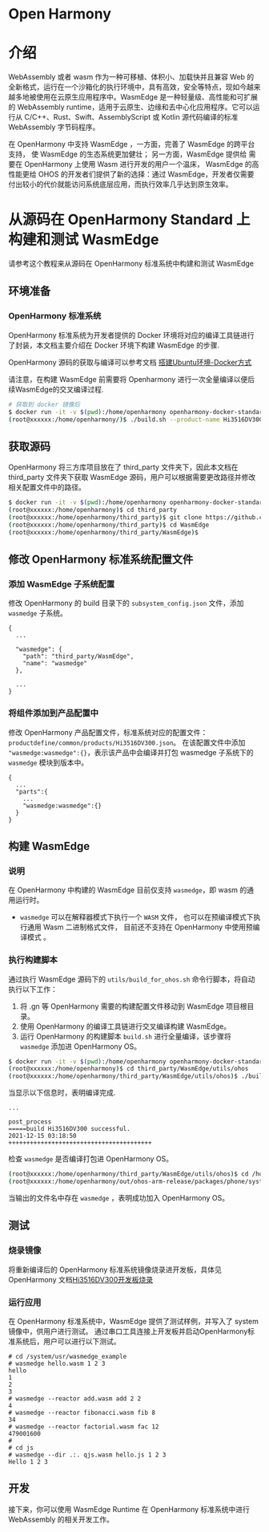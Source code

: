 # Open Harmony
# 介绍

WebAssembly 或者 wasm 作为一种可移植、体积小、加载快并且兼容 Web 的全新格式，运行在一个沙箱化的执行环境中，具有高效，安全等特点，现如今越来越多地被使用在云原生应用程序中。WasmEdge 是一种轻量级、高性能和可扩展的 WebAssembly runtime，适用于云原生、边缘和去中心化应用程序。它可以运行从 C/C++、Rust、Swift、AssemblyScript 或 Kotlin 源代码编译的标准 WebAssembly 字节码程序。

在 OpenHarmony 中支持 WasmEdge ，一方面，完善了 WasmEdge 的跨平台支持， 使 WasmEdge 的生态系统更加健壮； 另一方面，WasmEdge 提供给 需要在 OpenHarmony 上使用 Wasm 进行开发的用户一个温床， WasmEdge 的高性能更给 OHOS 的开发者们提供了新的选择：通过 WasmEdge，开发者仅需要付出较小的代价就能访问系统底层应用，而执行效率几乎达到原生效率。

# 从源码在 OpenHarmony Standard 上构建和测试 WasmEdge

请参考这个教程来从源码在 OpenHarmony 标准系统中构建和测试 WasmEdge

## 环境准备

### OpenHarmony 标准系统

OpenHarmony 标准系统为开发者提供的 Docker 环境将对应的编译工具链进行了封装，本文档主要介绍在 Docker 环境下构建 WasmEdge 的步骤.

OpenHarmony 源码的获取与编译可以参考文档 [搭建Ubuntu环境-Docker方式](https://www.openharmony.cn/pages/00010102/)

请注意，在构建 WasmEdge 前需要将 Openharmony 进行一次全量编译以便后续WasmEdge的交叉编译过程.

```bash
# 获取到 docker 镜像后
$ docker run -it -v $(pwd):/home/openharmony openharmony-docker-standard:0.0.5
(root@xxxxxx:/home/openharmony/)$ ./build.sh --product-name Hi3516DV300
```

## 获取源码

OpenHarmony 将三方库项目放在了 third_party 文件夹下，因此本文档在 third_party 文件夹下获取 WasmEdge 源码，用户可以根据需要更改路径并修改相关配置文件中的路径。

```bash
$ docker run -it -v $(pwd):/home/openharmony openharmony-docker-standard:0.0.5
(root@xxxxxx:/home/openharmony)$ cd third_party
(root@xxxxxx:/home/openharmony/third_party)$ git clone https://github.com/WasmEdge/WasmEdge.git
(root@xxxxxx:/home/openharmony/third_party)$ cd WasmEdge
(root@xxxxxx:/home/openharmony/third_party/WasmEdge)$ 
```

## 修改 OpenHarmony 标准系统配置文件

### 添加 WasmEdge 子系统配置

修改 OpenHarmony 的 build 目录下的 `subsystem_config.json` 文件，添加 `wasmedge` 子系统。


```
{
  ...
  
  "wasmedge": {
    "path": "third_party/WasmEdge",
    "name": "wasmedge"
  },
  
  ...
}
```

### 将组件添加到产品配置中

修改 OpenHarmony 产品配置文件，标准系统对应的配置文件：`productdefine/common/products/Hi3516DV300.json`。
在该配置文件中添加 `"wasmedge:wasmedge":{}`，表示该产品中会编译并打包 wasmedge 子系统下的 `wasmedge` 模块到版本中。


```
{
  ...
  "parts":{
    ...
    "wasmedge:wasmedge":{}
  }
}
```

## 构建 WasmEdge

### 说明

在 OpenHarmony 中构建的 WasmEdge 目前仅支持 `wasmedge`，即 wasm 的通用运行时。

* `wasmedge` 可以在解释器模式下执行一个 `WASM` 文件， 也可以在预编译模式下执行通用 Wasm 二进制格式文件， 目前还不支持在 OpenHarmony 中使用预编译模式 。

### 执行构建脚本

通过执行 WasmEdge 源码下的 `utils/build_for_ohos.sh` 命令行脚本，将自动执行以下工作：
1. 将 .gn 等 OpenHarmony 需要的构建配置文件移动到 WasmEdge 项目根目录。
2. 使用 OpenHarmony 的编译工具链进行交叉编译构建 WasmEdge。
3. 运行 OpenHarmony 的构建脚本 `build.sh` 进行全量编译，该步骤将 `wasmedge` 添加进 OpenHarmony OS。

```bash
$ docker run -it -v $(pwd):/home/openharmony openharmony-docker-standard:0.0.5
(root@xxxxxx:/home/openharmony)$ cd third_party/WasmEdge/utils/ohos
(root@xxxxxx:/home/openharmony/third_party/WasmEdge/utils/ohos)$ ./build_for_ohos.sh /home/openharmony
```

当显示以下信息时，表明编译完成.
```
...

post_process
=====build Hi3516DV300 successful.
2021-12-15 03:18:50
++++++++++++++++++++++++++++++++++++++++

```

检查 `wasmedge` 是否编译打包进 OpenHarmony OS。

```bash
(root@xxxxxx:/home/openharmony/third_party/WasmEdge/utils/ohos)$ cd /home/openharmony/out/ohos-arm-release/packages/phone/system/bin
(root@xxxxxx:/home/openharmony/out/ohos-arm-release/packages/phone/system/bin)$ ls 
```

当输出的文件名中存在 `wasmedge` ，表明成功加入 OpenHarmony OS。

## 测试

### 烧录镜像

将重新编译后的 OpenHarmony 标准系统镜像烧录进开发板，具体见 OpenHarmony 文档[Hi3516DV300开发板烧录](https://device.harmonyos.com/cn/docs/documentation/guide/hi3516_upload-0000001052148681)

### 运行应用

在 OpenHarmony 标准系统中，WasmEdge 提供了测试样例，并写入了 system 镜像中，供用户进行测试。
通过串口工具连接上开发板并启动OpenHarmony标准系统后，用户可以进行以下测试。
```
# cd /system/usr/wasmedge_example
# wasmedge hello.wasm 1 2 3
hello
1
2
3
# wasmedge --reactor add.wasm add 2 2
4
# wasmedge --reactor fibonacci.wasm fib 8
34
# wasmedge --reactor factorial.wasm fac 12
479001600
#
# cd js
# wasmedge --dir .:. qjs.wasm hello.js 1 2 3
Hello 1 2 3

```

## 开发

接下来，你可以使用 WasmEdge Runtime 在 OpenHarmony 标准系统中进行 WebAssembly 的相关开发工作。

